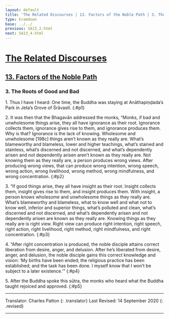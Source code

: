 ```yaml
---
layout: default
title: 'The Related Discourses | 13. Factors of the Noble Path | 3. The Roots of Good and Bad'
type: kramdown
base: ../../
previous: SA13_2.html
next: SA13_4.html
---
```


# [The Related Discourses](../index.html)
## [13. Factors of the Noble Path](index.html)
### 3. The Roots of Good and Bad

1\. Thus I have I heard: One time, the Buddha was staying at Anāthapiṇḍada’s Park in Jeta’s Grove of Śrāvastī.
{:#p1}

2\. It was then that the Bhagavān addressed the monks, “Monks, if bad and unwholesome things arise, they all have ignorance as their root. Ignorance collects them, ignorance gives rise to them, and ignorance produces them. Why is that? Ignorance is the lack of knowing. Wholesome and unwholesome [198c] things aren’t known as they really are. What’s blameworthy and blameless, lower and higher teachings, what’s stained and stainless, what’s discerned and not discerned, and what’s dependently arisen and not dependently arisen aren’t known as they really are. Not knowing them as they really are, a person produces wrong views. After producing wrong views, that can produce wrong intention, wrong speech, wrong action, wrong livelihood, wrong method, wrong mindfulness, and wrong concentration.
{:#p2}

3\. “If good things arise, they all have insight as their root. Insight collects them, insight gives rise to them, and insight produces them. With insight, a person knows wholesome and unwholesome things as they really are. What’s blameworthy and blameless, what to know well and what not to know well, inferior and superior things, what’s polluted and clean, what’s discerned and not discerned, and what’s dependently arisen and not dependently arisen are known as they really are. Knowing things as they really are is right view. Right view can produce right intention, right speech, right action, right livelihood, right method, right mindfulness, and right concentration.
{:#p3}

4\. “After right concentration is produced, the noble disciple attains correct liberation from desire, anger, and delusion. After he’s liberated from desire, anger, and delusion, the noble disciple gains this correct knowledge and vision: ‘My births have been ended; the religious practice has been established; and the task has been done. I myself know that I won’t be subject to a later existence.’”
{:#p4}

5\. After the Buddha spoke this sūtra, the monks who heard what the Buddha taught rejoiced and approved.
{:#p5}

---

Translator: Charles Patton
{: .translator}
Last Revised: 14 September 2020
{: .revised}

---